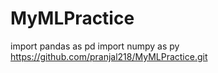 # MyMLPractice
import pandas as pd 
import numpy as py
https://github.com/pranjal218/MyMLPractice.git
